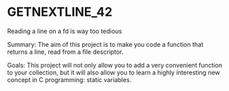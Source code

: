 # GETNEXTLINE_42

Reading a line on a fd is way too tedious

Summary: The aim of this project is to make you code a function that returns a line,
read from a file descriptor.

Goals: This project will not only allow you to add a very convenient function to your collection,
but it will also allow you to learn a highly interesting new concept in C programming:
static variables.

